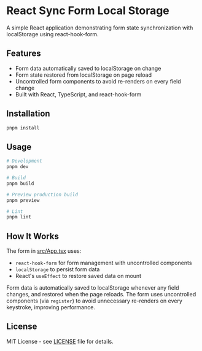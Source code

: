 # React Sync Form Local Storage

A simple React application demonstrating form state synchronization with localStorage using react-hook-form.

## Features

- Form data automatically saved to localStorage on change
- Form state restored from localStorage on page reload
- Uncontrolled form components to avoid re-renders on every field change
- Built with React, TypeScript, and react-hook-form

## Installation

```bash
pnpm install
```

## Usage

```bash
# Development
pnpm dev

# Build
pnpm build

# Preview production build
pnpm preview

# Lint
pnpm lint
```

## How It Works

The form in [src/App.tsx](src/App.tsx) uses:

- `react-hook-form` for form management with uncontrolled components
- `localStorage` to persist form data
- React's `useEffect` to restore saved data on mount

Form data is automatically saved to localStorage whenever any field changes, and restored when the page reloads. The form uses uncontrolled components (via `register`) to avoid unnecessary re-renders on every keystroke, improving performance.

## License

MIT License - see [LICENSE](LICENSE) file for details.
